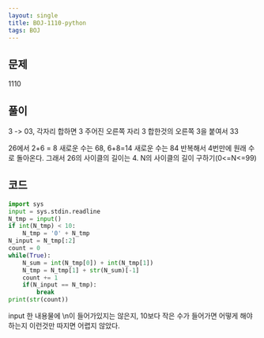 ```yaml
---
layout: single
title: BOJ-1110-python
tags: BOJ
---
```


## 문제  
1110
  
## 풀이  
3 -> 03, 각자리 합하면 3
주어진 오른쪽 자리 3 합한것의 오른쪽 3을 붙여서 33

26에서 2+6 = 8 새로운 수는 68, 6+8=14 새로운 수는 84
반복해서 4번만에 원래 수로 돌아온다. 그래서 26의 사이클의 길이는 4.
N의 사이클의 길이 구하기(0<=N<=99)

## 코드  
```python
import sys
input = sys.stdin.readline
N_tmp = input()
if int(N_tmp) < 10:
    N_tmp = '0' + N_tmp
N_input = N_tmp[:2]
count = 0
while(True):
    N_sum = int(N_tmp[0]) + int(N_tmp[1])
    N_tmp = N_tmp[1] + str(N_sum)[-1]
    count += 1
    if(N_input == N_tmp):
        break
print(str(count))
```
input 한 내용물에 \n이 들어가있지는 않은지, 10보다 작은 수가 들어가면 어떻게 해야 하는지 이런것만 따지면 어렵지 않았다.